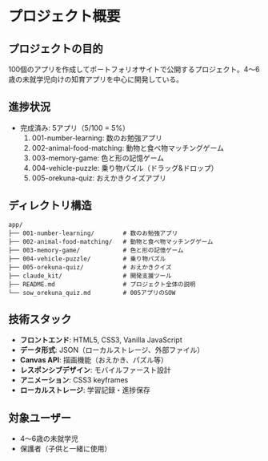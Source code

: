 # プロジェクト概要

## プロジェクトの目的
100個のアプリを作成してポートフォリオサイトで公開するプロジェクト。4〜6歳の未就学児向けの知育アプリを中心に開発している。

## 進捗状況
- 完成済み: 5アプリ（5/100 = 5%）
  1. 001-number-learning: 数のお勉強アプリ
  2. 002-animal-food-matching: 動物と食べ物マッチングゲーム  
  3. 003-memory-game: 色と形の記憶ゲーム
  4. 004-vehicle-puzzle: 乗り物パズル（ドラッグ&ドロップ）
  5. 005-orekuna-quiz: おえかきクイズアプリ

## ディレクトリ構造
```
app/
├── 001-number-learning/        # 数のお勉強アプリ
├── 002-animal-food-matching/   # 動物と食べ物マッチングゲーム
├── 003-memory-game/            # 色と形の記憶ゲーム
├── 004-vehicle-puzzle/         # 乗り物パズル
├── 005-orekuna-quiz/           # おえかきクイズ
├── claude_kit/                 # 開発支援ツール
├── README.md                   # プロジェクト全体の説明
└── sow_orekuna_quiz.md         # 005アプリのSOW
```

## 技術スタック
- **フロントエンド**: HTML5, CSS3, Vanilla JavaScript
- **データ形式**: JSON（ローカルストレージ、外部ファイル）
- **Canvas API**: 描画機能（おえかき、パズル等）
- **レスポンシブデザイン**: モバイルファースト設計
- **アニメーション**: CSS3 keyframes
- **ローカルストレージ**: 学習記録・進捗保存

## 対象ユーザー
- 4〜6歳の未就学児
- 保護者（子供と一緒に使用）